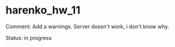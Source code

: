 # harenko_hw_11

Comment:
Add a warnings.
Server doesn't work, i don't know why.

Status: in progress